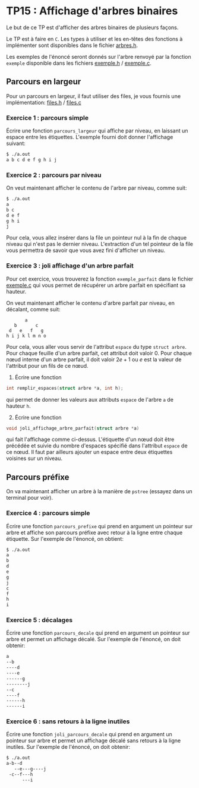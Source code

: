 TP15 : Affichage d'arbres binaires
==

Le but de ce TP est d'afficher des arbres binaires de plusieurs façons.

Le TP est à faire en `C`. Les types à utiliser et les en-têtes des
fonctions à implémenter sont disponibles dans le fichier [arbres.h](code/arbres.h).

Les exemples de l'énoncé seront donnés sur l'arbre renvoyé par la
fonction `exemple` disponible dans les fichiers
[exemple.h](code/exemple.h) / [exemple.c](code/exemple.c).

## Parcours en largeur
Pour un parcours en largeur, il faut utiliser des files, je vous
fournis une implémentation: [files.h](code/files.h) / [files.c](code/files.c)

### Exercice 1 : parcours simple
Écrire une fonction `parcours_largeur` qui affiche par niveau, en laissant
un espace entre les étiquettes. L'exemple fourni doit donner
l'affichage suivant:
```bash
$ ./a.out 
a b c d e f g h i j 
```

### Exercice 2 : parcours par niveau
On veut maintenant afficher le contenu de l'arbre par niveau, comme
suit:
```bash
$ ./a.out
a 
b c 
d e f 
g h i 
j 
```
Pour cela, vous allez insérer dans la file un pointeur nul à la fin de
chaque niveau qui n'est pas le dernier niveau. L'extraction d'un tel
pointeur de la file vous permettra de savoir que vous avez fini
d'afficher un niveau.

### Exercice 3 : joli affichage d'un arbre parfait
Pour cet exercice, vous trouverez la fonction `exemple_parfait` dans
le fichier [exemple.c](code/exemple.c) qui vous permet de récupérer un
arbre parfait en spécifiant sa hauteur.

On veut maintenant afficher le contenu d'arbre parfait par niveau, en
décalant, comme suit:
```
       a        
   b       c    
 d   e   f   g  
h i j k l m n o 
```
Pour cela, vous aller vous servir de l'attribut `espace` du type
`struct arbre`. Pour chaque feuille d'un arbre parfait, cet attribut
doit valoir 0. Pour chaque nœud interne d'un arbre parfait, il doit
valoir $2e+1$ ou $e$ est la valeur de l'attribut pour un fils de ce
nœud.

1. Écrire une fonction
```C
int remplir_espaces(struct arbre *a, int h);
```
qui permet de donner les valeurs aux attributs `espace` de l'arbre `a`
de hauteur `h`.

2. Écrire une fonction
```C
void joli_affichage_arbre_parfait(struct arbre *a)
```
qui fait l'affichage comme ci-dessus. L'étiquette d'un nœud doit être
précédée et suivie du nombre d'espaces spécifié dans l'attribut
`espace` de ce nœud. Il faut par ailleurs ajouter un espace entre deux
étiquettes voisines sur un niveau.


## Parcours préfixe
On va maintenant afficher un arbre à la manière de `pstree` (essayez
dans un terminal pour voir).



### Exercice 4 : parcours simple
Écrire une fonction `parcours_prefixe` qui prend en argument un
pointeur sur arbre et affiche son parcours préfixe avec retour à la
ligne entre chaque étiquette. Sur l'exemple de
l'énoncé, on obtient:
```bash
$ ./a.out 
a
b
d
e
g
j
c
f
h
i
```

### Exercice 5 : décalages
Écrire une fonction `parcours_decale` qui prend en argument un
pointeur sur arbre et permet un affichage décalé. Sur l'exemple de
l'énoncé, on doit obtenir:
```bash
a
--b
----d
----e
------g
--------j
--c
----f
------h
------i
```

### Exercice 6 : sans retours à la ligne inutiles
Écrire une fonction `joli_parcours_decale` qui prend en argument un
pointeur sur arbre et permet un affichage décalé sans retours à la
ligne inutiles. Sur l'exemple de
l'énoncé, on doit obtenir:
```bash
$ ./a.out 
a-b--d
   --e---g----j
 -c--f---h
      ---i
```
